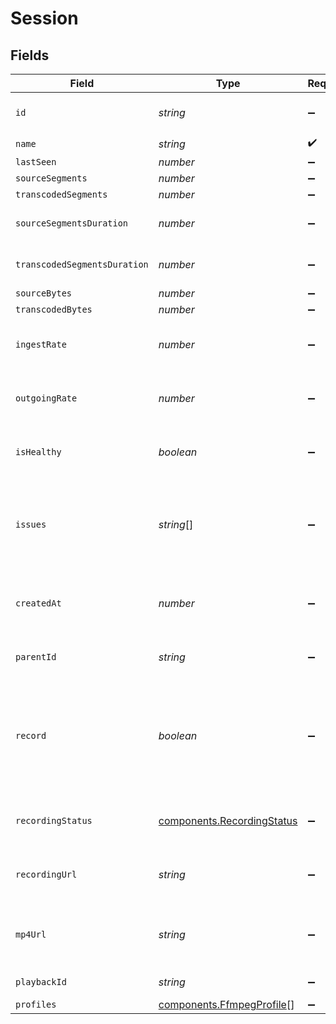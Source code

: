# Session


## Fields

| Field                                                                                                                 | Type                                                                                                                  | Required                                                                                                              | Description                                                                                                           | Example                                                                                                               |
| --------------------------------------------------------------------------------------------------------------------- | --------------------------------------------------------------------------------------------------------------------- | --------------------------------------------------------------------------------------------------------------------- | --------------------------------------------------------------------------------------------------------------------- | --------------------------------------------------------------------------------------------------------------------- |
| `id`                                                                                                                  | *string*                                                                                                              | :heavy_minus_sign:                                                                                                    | N/A                                                                                                                   | de7818e7-610a-4057-8f6f-b785dc1e6f88                                                                                  |
| `name`                                                                                                                | *string*                                                                                                              | :heavy_check_mark:                                                                                                    | N/A                                                                                                                   | test_session                                                                                                          |
| `lastSeen`                                                                                                            | *number*                                                                                                              | :heavy_minus_sign:                                                                                                    | N/A                                                                                                                   | 1587667174725                                                                                                         |
| `sourceSegments`                                                                                                      | *number*                                                                                                              | :heavy_minus_sign:                                                                                                    | N/A                                                                                                                   | 1                                                                                                                     |
| `transcodedSegments`                                                                                                  | *number*                                                                                                              | :heavy_minus_sign:                                                                                                    | N/A                                                                                                                   | 2                                                                                                                     |
| `sourceSegmentsDuration`                                                                                              | *number*                                                                                                              | :heavy_minus_sign:                                                                                                    | Duration of all the source segments, sec                                                                              | 1                                                                                                                     |
| `transcodedSegmentsDuration`                                                                                          | *number*                                                                                                              | :heavy_minus_sign:                                                                                                    | Duration of all the transcoded segments, sec                                                                          | 2                                                                                                                     |
| `sourceBytes`                                                                                                         | *number*                                                                                                              | :heavy_minus_sign:                                                                                                    | N/A                                                                                                                   | 1                                                                                                                     |
| `transcodedBytes`                                                                                                     | *number*                                                                                                              | :heavy_minus_sign:                                                                                                    | N/A                                                                                                                   | 2                                                                                                                     |
| `ingestRate`                                                                                                          | *number*                                                                                                              | :heavy_minus_sign:                                                                                                    | Rate at which sourceBytes increases (bytes/second)                                                                    | 1                                                                                                                     |
| `outgoingRate`                                                                                                        | *number*                                                                                                              | :heavy_minus_sign:                                                                                                    | Rate at which transcodedBytes increases (bytes/second)                                                                | 2                                                                                                                     |
| `isHealthy`                                                                                                           | *boolean*                                                                                                             | :heavy_minus_sign:                                                                                                    | Indicates whether the stream is healthy or not.                                                                       |                                                                                                                       |
| `issues`                                                                                                              | *string*[]                                                                                                            | :heavy_minus_sign:                                                                                                    | A string array of human-readable errors describing issues affecting<br/>the stream, if any.<br/>                      |                                                                                                                       |
| `createdAt`                                                                                                           | *number*                                                                                                              | :heavy_minus_sign:                                                                                                    | Timestamp (in milliseconds) at which stream object was created                                                        | 1587667174725                                                                                                         |
| `parentId`                                                                                                            | *string*                                                                                                              | :heavy_minus_sign:                                                                                                    | Points to parent stream object                                                                                        | de7818e7-610a-4057-8f6f-b785dc1e6f88                                                                                  |
| `record`                                                                                                              | *boolean*                                                                                                             | :heavy_minus_sign:                                                                                                    | Should this stream be recorded? Uses default settings. For more<br/>customization, create and configure an object store.<br/> | false                                                                                                                 |
| `recordingStatus`                                                                                                     | [components.RecordingStatus](../../models/components/recordingstatus.md)                                              | :heavy_minus_sign:                                                                                                    | Status of the recording process of this stream session.                                                               |                                                                                                                       |
| `recordingUrl`                                                                                                        | *string*                                                                                                              | :heavy_minus_sign:                                                                                                    | URL for accessing the recording of this stream session.                                                               |                                                                                                                       |
| `mp4Url`                                                                                                              | *string*                                                                                                              | :heavy_minus_sign:                                                                                                    | URL for the stream session recording packaged in an mp4.                                                              |                                                                                                                       |
| `playbackId`                                                                                                          | *string*                                                                                                              | :heavy_minus_sign:                                                                                                    | Used to form playback URL                                                                                             | eaw4nk06ts2d0mzb                                                                                                      |
| `profiles`                                                                                                            | [components.FfmpegProfile](../../models/components/ffmpegprofile.md)[]                                                | :heavy_minus_sign:                                                                                                    | N/A                                                                                                                   |                                                                                                                       |
